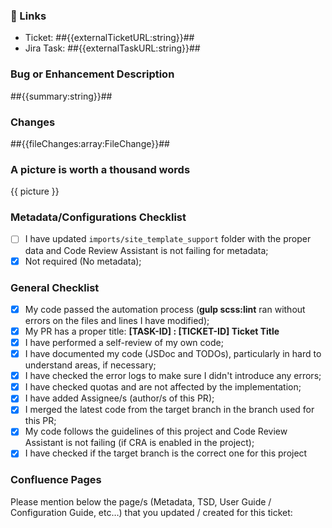 ### :ticket: Links
- Ticket: ##{{externalTicketURL:string}}##
- Jira Task: ##{{externalTaskURL:string}}##

### Bug or Enhancement Description
##{{summary:string}}##

### Changes
##{{fileChanges:array:FileChange}}##

### A picture is worth a thousand words
{{ picture }}

### Metadata/Configurations Checklist
- [ ] I have updated `imports/site_template_support` folder with the proper data and Code Review Assistant is not failing for metadata;
- [x] Not required (No metadata);

### General Checklist
- [x] My code passed the automation process (**gulp scss:lint** ran without errors on the files and lines I have modified);
- [x] My PR has a proper title: **[TASK-ID] : [TICKET-ID] Ticket Title**
- [x] I have performed a self-review of my own code;
- [x] I have documented my code (JSDoc and TODOs), particularly in hard to understand areas, if necessary;
- [x] I have checked the error logs to make sure I didn't introduce any errors;
- [x] I have checked quotas and are not affected by the implementation;
- [x] I have added Assignee/s (author/s of this PR);
- [x] I merged the latest code from the target branch in the branch used for this PR;
- [x] My code follows the guidelines of this project and Code Review Assistant is not failing (if CRA is enabled in the project);
- [x] I have checked if the target branch is the correct one for this project

### Confluence Pages
Please mention below the page/s (Metadata, TSD, User Guide / Configuration Guide, etc…) that you updated / created for this ticket:
